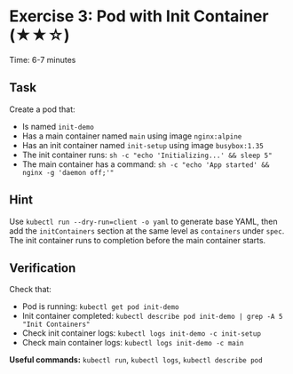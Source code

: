 # Exercise 3: Pod with Init Container (★★☆)

Time: 6-7 minutes

## Task

Create a pod that:

- Is named `init-demo`
- Has a main container named `main` using image `nginx:alpine`
- Has an init container named `init-setup` using image `busybox:1.35`
- The init container runs: `sh -c "echo 'Initializing...' && sleep 5"`
- The main container has a command: `sh -c "echo 'App started' && nginx -g 'daemon off;'"`

## Hint

Use `kubectl run --dry-run=client -o yaml` to generate base YAML, then add the `initContainers` section at the same
level as `containers` under `spec`. The init container runs to completion before the main container starts.

## Verification

Check that:

- Pod is running: `kubectl get pod init-demo`
- Init container completed: `kubectl describe pod init-demo | grep -A 5 "Init Containers"`
- Check init container logs: `kubectl logs init-demo -c init-setup`
- Check main container logs: `kubectl logs init-demo -c main`

**Useful commands:** `kubectl run`, `kubectl logs`, `kubectl describe pod`
